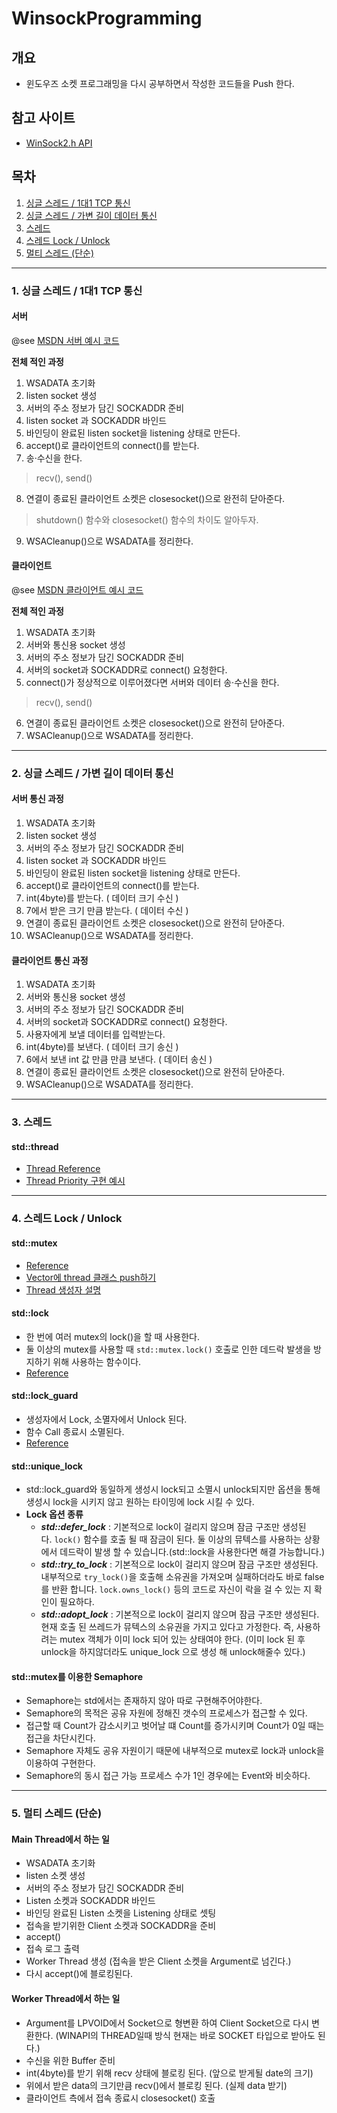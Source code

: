 # WinsockProgramming

## 개요
* 윈도우즈 소켓 프로그래밍을 다시 공부하면서 작성한 코드들을 Push 한다.

## 참고 사이트
* [WinSock2.h API](https://docs.microsoft.com/en-us/windows/win32/api/winsock2/)


## 목차
1. [싱글 스레드 / 1대1 TCP 통신 ](#1-싱글-스레드--1대1-tcp-통신)
2. [싱글 스레드 / 가변 길이 데이터 통신](#2-싱글-스레드--가변-길이-데이터-통신)
3. [스레드](#3-스레드)
4. [스레드 Lock / Unlock](#4-스레드-lock--unlock)
5. [멀티 스레드 (단순)](#5-멀티-스레드-단순)

----
### 1. 싱글 스레드 / 1대1 TCP 통신
#### 서버
@see [MSDN 서버 예시 코드](https://docs.microsoft.com/en-us/windows/win32/winsock/complete-server-code)

**전체 적인 과정**
1. WSADATA 초기화
2. listen socket 생성
3. 서버의 주소 정보가 담긴 SOCKADDR 준비
4. listen socket 과 SOCKADDR 바인드
5. 바인딩이 완료된 listen socket을 listening 상태로 만든다.
6. accept()로 클라이언트의 connect()를 받는다.
7. 송·수신을 한다.
> recv(), send()
8. 연결이 종료된 클라이언트 소켓은 closesocket()으로 완전히 닫아준다.
> shutdown() 함수와 closesocket() 함수의 차이도 알아두자.
9. WSACleanup()으로 WSADATA를 정리한다.
#### 클라이언트
@see [MSDN 클라이언트 예시 코드](https://docs.microsoft.com/en-us/windows/win32/winsock/complete-client-code)

**전체 적인 과정**
1. WSADATA 초기화
2. 서버와 통신용 socket 생성
3. 서버의 주소 정보가 담긴 SOCKADDR 준비
4. 서버의 socket과 SOCKADDR로 connect() 요청한다.
5. connect()가 정상적으로 이루어졌다면 서버와 데이터 송·수신을 한다.
> recv(), send()
6. 연결이 종료된 클라이언트 소켓은 closesocket()으로 완전히 닫아준다.
7. WSACleanup()으로 WSADATA를 정리한다.

----
### 2. 싱글 스레드 / 가변 길이 데이터 통신
#### 서버 통신 과정
1. WSADATA 초기화
2. listen socket 생성
3. 서버의 주소 정보가 담긴 SOCKADDR 준비
4. listen socket 과 SOCKADDR 바인드
5. 바인딩이 완료된 listen socket을 listening 상태로 만든다.
6. accept()로 클라이언트의 connect()를 받는다.
7. int(4byte)를 받는다. ( 데이터 크기 수신 )
8. 7에서 받은 크기 만큼 받는다. ( 데이터 수신 )
9. 연결이 종료된 클라이언트 소켓은 closesocket()으로 완전히 닫아준다.
10. WSACleanup()으로 WSADATA를 정리한다.

#### 클라이언트 통신 과정
1. WSADATA 초기화
2. 서버와 통신용 socket 생성
3. 서버의 주소 정보가 담긴 SOCKADDR 준비
4. 서버의 socket과 SOCKADDR로 connect() 요청한다.
5. 사용자에게 보낼 데이터를 입력받는다.
6. int(4byte)를 보낸다. ( 데이터 크기 송신 )
7. 6에서 보낸 int 값 만큼 만큼 보낸다. ( 데이터 송신 )
8. 연결이 종료된 클라이언트 소켓은 closesocket()으로 완전히 닫아준다.
9. WSACleanup()으로 WSADATA를 정리한다.

----
### 3. 스레드
#### std::thread
- [Thread Reference](http://www.cplusplus.com/reference/thread/thread/)
- [Thread Priority 구현 예시](https://stackoverflow.com/questions/18884510/portable-way-of-setting-stdthread-priority-in-c11)

----
### 4. 스레드 Lock / Unlock
#### std::mutex
- [Reference](https://www.cplusplus.com/reference/mutex/mutex/?kw=mutex)
- [Vector에 thread 클래스 push하기](https://stackoverflow.com/questions/30768216/c-stdvector-of-independent-stdthreads)
- [Thread 생성자 설명](http://www.cplusplus.com/reference/thread/thread/thread/)
#### std::lock
- 한 번에 여러 mutex의 lock()을 할 때 사용한다.
- 둘 이상의 mutex를 사용할 때 `std::mutex.lock()` 호출로 인한 데드락 발생을 방지하기 위해 사용하는 함수이다.
- [Reference](http://www.cplusplus.com/reference/mutex/lock/)
#### std::lock_guard
- 생성자에서 Lock, 소멸자에서 Unlock 된다.
- 함수 Call 종료시 소멸된다.
- [Reference](http://www.cplusplus.com/reference/mutex/lock_guard/)
#### std::unique_lock
- std::lock_guard와 동일하게 생성시 lock되고 소멸시 unlock되지만 옵션을 통해 생성시 lock을 시키지 않고 원하는 타이밍에 lock 시킬 수 있다.
- **Lock 옵션 종류**
  - ***std::defer_lock*** : 기본적으로 lock이 걸리지 않으며 잠금 구조만 생성된다. `lock()` 함수를 호출 될 때 잠금이 된다. 둘 이상의 뮤텍스를 사용하는 상황에서 데드락이 발생 할 수 있습니다.(std::lock을 사용한다면 해결 가능합니다.)
  - ***std::try_to_lock*** : 기본적으로 lock이 걸리지 않으며 잠금 구조만 생성된다. 내부적으로 `try_lock()`을 호출해 소유권을 가져오며 실패하더라도 바로 false를 반환 합니다. `lock.owns_lock()` 등의 코드로 자신이 락을 걸 수 있는 지 확인이 필요하다.
  - ***std::adopt_lock*** : 기본적으로 lock이 걸리지 않으며 잠금 구조만 생성된다. 현재 호출 된 쓰레드가 뮤텍스의 소유권을 가지고 있다고 가정한다. 즉, 사용하려는 mutex 객체가 이미 lock 되어 있는 상태여야 한다. (이미 lock 된 후 unlock을 하지않더라도 unique_lock 으로 생성 해 unlock해줄수 있다.)
#### std::mutex를 이용한 Semaphore
- Semaphore는 std에서는 존재하지 않아 따로 구현해주어야한다.
- Semaphore의 목적은 공유 자원에 정해진 갯수의 프로세스가 접근할 수 있다.
- 접근할 때 Count가 감소시키고 벗어날 떄 Count를 증가시키며 Count가 0일 때는 접근을 차단시킨다.
- Semaphore 자체도 공유 자원이기 때문에 내부적으로 mutex로 lock과 unlock을 이용하여 구현한다.
- Semaphore의 동시 접근 가능 프로세스 수가 1인 경우에는 Event와 비슷하다.

----
### 5. 멀티 스레드 (단순)
#### Main Thread에서 하는 일
- WSADATA 초기화
- listen 소켓 생성
- 서버의 주소 정보가 담긴 SOCKADDR 준비
- Listen 소켓과 SOCKADDR 바인드
- 바인딩 완료된 Listen 소켓을 Listening 상태로 셋팅
- 접속을 받기위한 Client 소켓과 SOCKADDR을 준비
- accept()
- 접속 로그 출력
- Worker Thread 생성 (접속을 받은 Client 소켓을 Argument로 넘긴다.) 
- 다시 accept()에 블로킹된다.

#### Worker Thread에서 하는 일
- Argument를 LPVOID에서 Socket으로 형변환 하여 Client Socket으로 다시 변환한다. (WINAPI의 THREAD일때 방식 현재는 바로 SOCKET 타입으로 받아도 된다.)
- 수신을 위한 Buffer 준비
- int(4byte)를 받기 위해 recv 상태에 블로킹 된다. (앞으로 받게될 date의 크기)
- 위에서 받은 data의 크기만큼 recv()에서 블로킹 된다. (실제 data 받기)
- 클라이언트 측에서 접속 종료시 closesocket() 호출
